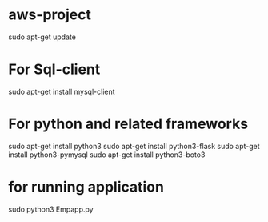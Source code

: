 # aws-project

sudo apt-get update
# For Sql-client
sudo apt-get install mysql-client

# For python and related frameworks

sudo apt-get install python3
sudo apt-get install python3-flask
sudo apt-get install python3-pymysql
sudo apt-get install python3-boto3

# for running application
sudo python3 Empapp.py

